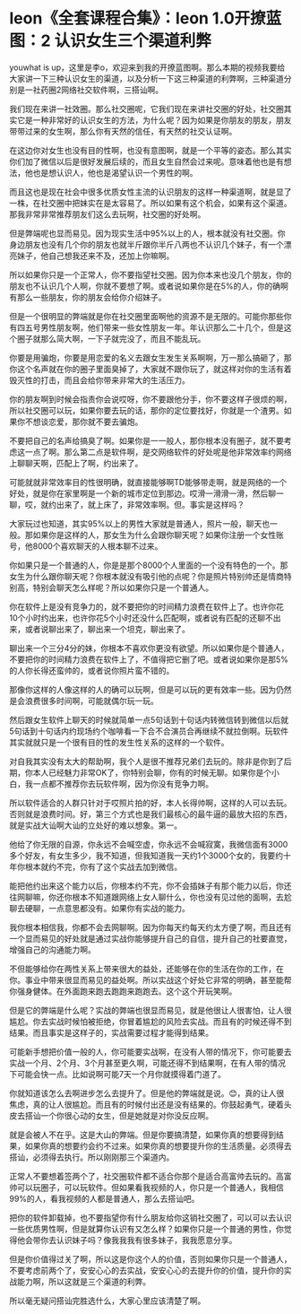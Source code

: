 # leon《全套课程合集》：leon 1.0开撩蓝图：2 认识女生三个渠道利弊

youwhat is up，这里是李o，欢迎来到我的开撩蓝图啊。那么本期的视频我要给大家讲一下三种认识女生的渠道，以及分析一下这三种渠道的利弊啊，三种渠道分别是一社药圈2网络社交软件啊，三搭讪啊。

我们现在来讲一社效圈。那么社交圈呢，它我们现在来讲社交圈的好处，社交圈其实它是一种非常好的认识女生的方法，为什么呢？因为如果是你朋友的朋友，朋友带带过来的女生啊，那么你有天然的信任，有天然的社交认证啊。

在这边你对女生也没有目的性啊，也没有意图啊，就是一个平等的姿态。那么其实你们加了微信以后是很好发展后续的，而且女生自然会过来呢。意味着他也是有想法，他也是想认识人，他也是渴望认识一个男性的啊。

而且这也是现在社会中很多优质女性主流的认识朋友的这样一种渠道啊，就是显了一株，在社交圈中把妹实在是太容易了。所以如果有这个机会，如果有这个渠道。那我非常非常推荐朋友们这么去玩啊，社交圈的好处啊。

但是弊端呢也显而易见。因为现实生活中95%以上的人，根本就没有社交圈。你身边朋友也没有几个你的朋友也就半斤跟你半斤八两也不认识几个妹子，有一个漂亮妹子，他自己想我还来不及，还加上你嘛啊。

所以如果你只是一个正常人，你不要指望社交圈。因为你本来也没几个朋友，你的朋友也不认识几个人啊，你就不要想了啊。或者说如果你是在5%的人，你的确啊有那么一些朋友，你的朋友会给你介绍妹子。

但是一个很明显的弊端就是你在社交圈里面啊他的资源不是无限的。可能你那些你有四五号男性朋友啊，他们带来一些女性朋友一年。年认识那么二十几个，但是这个圈子就那么简大啊，一下子就完没了，而且不能乱玩。

你要是用骗炮，你要是用恋爱的名义去跟女生发生关系啊啊，万一那么搞砸了，那你这个名声就在你的圈子里面臭掉了，大家就不跟你玩了，就这样对你的生活有着毁灭性的打击，而且会给你带来非常大的生活压力。

你的朋友啊到时候会指责你会说哎呀，你不要跟他分手，你不要这样子很烦的啊，所以社交圈可以玩，如果你要去玩的话，那你的定位要找好，你就是一个渣男。如果你不想谈恋爱，那你就不要去骗炮。

不要把自己的名声给搞臭了啊。如果你是一一般人，那你根本没有圈子，就不要考虑这一点了啊。那么第二点是软件啊，是交网络软件的好处呢是他非常效率约网络上聊聊天啊，匹配上了啊，约出来了。

可能就就非常效率目的性很明确，就直接能够啊TD能够带走啊，就是网络的一个好处，就是你在家里啊是一个新的城市定位到那边。哎滑一滑滑一滑，然后聊一聊，哎，就约出来了，就上床了，非常效率啊。但。事实是这样吗？

大家玩过也知道，其实95%以上的男性大家就是普通人，照片一般，聊天也一般。那如果你是这样的人，那女生为什么会跟你聊天呢？如果你注册一个女性账号，他8000个喜欢聊天的人根本聊不过来。

你如果只是一个普通的人，你是是那个8000个人里面的一个没有特色的一个。那女生为什么跟你聊天呢？你根本就没有吸引他的点呢？你是照片特别帅还是情商特别高，特别会聊天怎么样呢？所以如果你只是一个普通人。

你在软件上是没有竞争力的，就不要把你的时间精力浪费在软件上了。也许你花10个小时约出来，也许你花5个小时还没什么匹配啊，或者说有匹配的还聊不出来，或者说聊出来了，聊出来一个坦克，聊出来了。

聊出来一个三分4分的妹，你根本不喜欢你更没有欲望。所以如果你是个普通人，不要把你的时间精力浪费在软件上了，不值得把它删了吧。或者说如果你是那5%的人你长得还蛮帅的，或者说你照片蛮不错的。

那像你这样的人像这样的人的确可以玩啊，但是可以玩的更有效率一些。因为仍然是会浪费很多时间啊，可能就偶尔玩一玩。

然后跟女生软件上聊天的时候就简单一点5句话到十句话内转微信转到微信以后就5句话到十句话内约现场约个咖啡看一下合不合演员合再继续不就拉倒啊。玩软件其实就就只是一个很有目的性的发生性关系的这样的一个软件。

对自我其实没有太大的帮助啊，我个人是很不推荐兄弟们去玩的。除非是你到了后期，你本人已经魅力非常OK了，你特别会聊，你有的时候无聊。如果你是个小白，我一点都不推荐你去玩软件啊，因为你没有竞争力啊。

所以软件适合的人群只针对于哎照片拍的好，本人长得帅啊，这样的人可以去玩。否则就是浪费时间。好，第三个方式也是我们最核心的最牛逼的最放大招的东西，就是实战大讪啊大讪的立处好的难以想象。第一。

他给了你无限的自源，你永远不会喊空虚，你永远不会喊寂寞，我微信面有3000多个好友，有女生多少，我不知道，但我知道我一天约1个3000个女的，我要约十年你根本就约不完，你有了这个实战去加到微信。

能把他约出来这个能力以后，你根本约不完，你不会插妹子有那个能力以后，你还往网聊嘛，你还你根本不知道跟网络上女人聊什么，你也没有见过他的面啊，去尬聊去硬聊，一点意思都没有。如果你有实战的能力。

我你根本相信我，你都不会去网聊啊。因为你每天约每天约太方便了啊，而且还有一个显而易见的好处就是通过实战你能够提升自己的自信，提升自己的社要直觉，增强自己的沟通能力啊。

不但能够给你在两性关系上带来很大的益处，还能够在你的生活在你的工作，在你。事业中带来很显而易见的益处啊。所以实战这个好处它非常的明确，甚至能帮你强身健体。在外面跑来跑去跑跑来跑跑去。这个这个开玩笑啊。

但是它的弊端是什么呢？实战的弊端也很显而易见，就是他很让人很害怕，让人很尴尬。你去实战时候怕被拒绝，你冒着尴尬的风险去实战。而且有的时候还得不到结果。而且事实是这样子的，实战需要过程才能得到结果。

可能新手想把价值一般的人，你可能要实战啊，在没有人带的情况下，你可能要去实战一个月、2个月、3个月甚至更久啊，可能还得不到结果啊，在有人带的情况下可能会快一点。比如说啊可能7天一个月你就摸得着门道了。

你就知道该怎么去啊进步怎么去提升了。但是他的弊端就是说。😊，真的让人很焦虑，真的让人很尴尬。而且有的时候付出还是没有结果的。你鼓起勇气，硬着头皮去搭讪一个你很心动的女生，但是她就是对你没反应啊。

就是会被人不在乎。这是大山的弊端。但是你要搞清楚，如果你真的想要得到结果，如果你真的想要约会约不过来。如果你真的想要提升你的生活质量。必须得去搭讪，必须得去执行。所以刚刚那三个渠道内。

正常人不要想着签两个了，社交圈软件都不适合你那个是适合高富帅去玩的。高富帅可以玩圈子，可以玩软件。但如果看我视频的人，你只是一个普通人，我相信99%的人，看我视频的人都是普通人，那么去搭讪吧。

把你的软件卸载掉，也不要指望你有什么朋友给你这销社交圈了，可以可以去认识一些优质男性啊，但是就算你认识有又怎么样？如果你只是一个普通的男性，你觉得他会带你去认识妹子吗？像我我我有很多妹子，我我愿意分享。

但是你价值得过关了啊，所以这是你这个人的价值，否则如果你只是一个普通人，不要考虑前两个了，安安心心的去实战，安安心心的去提升你的价值，提升你的实战能力啊，所以这就是三个渠道的利弊。

所以毫无疑问搭讪完胜选什么，大家心里应该清楚了啊。